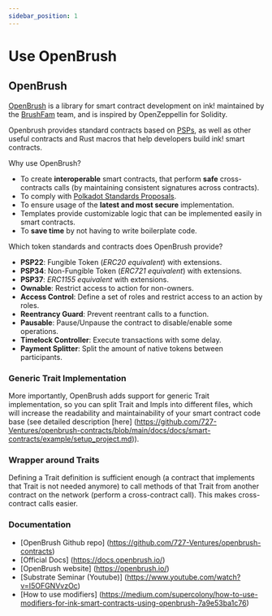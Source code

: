 ```yaml
---
sidebar_position: 1
---
```


# Use OpenBrush

## OpenBrush

[OpenBrush] is a library for smart contract development on ink! maintained by the [BrushFam] team, and is inspired by OpenZeppellin for Solidity.

Openbrush provides standard contracts based on [PSPs], as well as other useful contracts and Rust macros that help developers build ink! smart contracts.

Why use OpenBrush?

- To create **interoperable** smart contracts, that perform **safe** cross-contracts calls (by maintaining consistent signatures across contracts).
- To comply with [Polkadot Standards Proposals][PSPs].
- To ensure usage of the **latest and most secure** implementation.
- Templates provide customizable logic that can be implemented easily in smart contracts.
- To **save time** by not having to write boilerplate code.

Which token standards and contracts does OpenBrush provide?

- **PSP22**: Fungible Token (*ERC20 equivalent*) with extensions.
- **PSP34**: Non-Fungible Token (*ERC721 equivalent*) with extensions.
- **PSP37**: *ERC1155 equivalent* with extensions.
- **Ownable**: Restrict access to action for non-owners.
- **Access Control**: Define a set of roles and restrict access to an action by roles.
- **Reentrancy Guard**: Prevent reentrant calls to a function.
- **Pausable**: Pause/Unpause the contract to disable/enable some operations.
- **Timelock Controller**: Execute transactions with some delay.
- **Payment Splitter**: Split the amount of native tokens between participants.

### Generic Trait Implementation

More importantly, OpenBrush adds support for generic Trait implementation, so you can split Trait and Impls into different files, which will increase the readability and maintainability of your smart contract code base (see detailed description [here] (https://github.com/727-Ventures/openbrush-contracts/blob/main/docs/docs/smart-contracts/example/setup_project.md)).

### Wrapper around Traits

Defining a Trait definition is sufficient enough (a contract that implements that Trait is not needed anymore) to call methods of that Trait from another contract on the network (perform a cross-contract call). This makes cross-contract calls easier.

### Documentation

- [OpenBrush Github repo] (https://github.com/727-Ventures/openbrush-contracts)
- [Official Docs] (https://docs.openbrush.io/)
- [OpenBrush website] (https://openbrush.io/)
- [Substrate Seminar (Youtube)] (https://www.youtube.com/watch?v=I5OFGNVvzOc)
- [How to use modifiers] (https://medium.com/supercolony/how-to-use-modifiers-for-ink-smart-contracts-using-openbrush-7a9e53ba1c76)

[OpenBrush]: https://github.com/727-Ventures/openbrush-contracts
[PSPs]: https://github.com/w3f/PSPs
[Brushfam]: https://www.brushfam.io/
